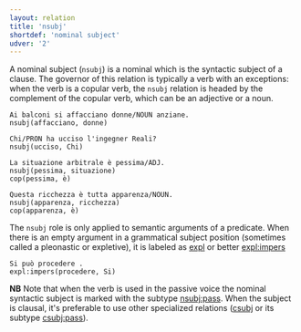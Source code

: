 ```yaml
---
layout: relation
title: 'nsubj'
shortdef: 'nominal subject'
udver: '2'
---
```


A nominal subject (<code>nsubj</code>) is a nominal which is the syntactic subject of a clause. The governor of this relation is typically a verb with an exceptions: when the verb is a copular verb, the <code>nsubj</code> relation is headed by the complement of the copular verb, which can be an adjective or a noun.

~~~ sdparse
Ai balconi si affacciano donne/NOUN anziane.
nsubj(affacciano, donne)
~~~
~~~ sdparse
Chi/PRON ha ucciso l'ingegner Reali?
nsubj(ucciso, Chi)
~~~
~~~ sdparse
La situazione arbitrale è pessima/ADJ.
nsubj(pessima, situazione)
cop(pessima, è)
~~~
~~~ sdparse
Questa ricchezza è tutta apparenza/NOUN.
nsubj(apparenza, ricchezza)
cop(apparenza, è)
~~~

The <code>nsubj</code> role is only applied to semantic arguments of a predicate. When there is an empty argument in a grammatical subject position (sometimes called a pleonastic or expletive), it is labeled as [expl]() or better [expl:impers]()

~~~ sdparse
Si può procedere .
expl:impers(procedere, Si)
~~~

**NB**
Note that when the verb is used in the passive voice the nominal syntactic subject is marked with the subtype [nsubj:pass]().
When the subject is clausal, it's preferable to use other specialized relations ([csubj]() or its subtype [csubj:pass]()).
<!-- Interlanguage links updated Po 11. listopadu 2024, 20:11:07 CET -->

